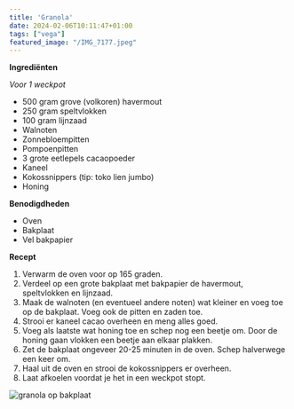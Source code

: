 ```yaml
---
title: 'Granola'
date: 2024-02-06T10:11:47+01:00
tags: ["vega"]
featured_image: "/IMG_7177.jpeg"
---
```


**Ingrediënten**

*Voor 1 weckpot*
- 500 gram grove (volkoren) havermout
- 250 gram speltvlokken
- 100 gram lijnzaad
- Walnoten
- Zonnebloempitten
- Pompoenpitten
- 3 grote eetlepels cacaopoeder
- Kaneel
- Kokossnippers (tip: toko lien jumbo)
- Honing

**Benodigdheden**
- Oven
- Bakplaat 
- Vel bakpapier

**Recept**
1. Verwarm de oven voor op 165 graden.
2. Verdeel op een grote bakplaat met bakpapier de havermout, speltvlokken en lijnzaad.
3. Maak de walnoten (en eventueel andere noten) wat kleiner en voeg toe op de bakplaat. Voeg ook de pitten en zaden toe.
4. Strooi er kaneel cacao overheen en meng alles goed.
5. Voeg als laatste wat honing toe en schep nog een beetje om. Door de honing gaan vlokken een beetje aan elkaar plakken.
6. Zet de bakplaat ongeveer 20-25 minuten in de oven. Schep halverwege een keer om. 
7. Haal uit de oven en strooi de kokossnippers er overheen. 
8. Laat afkoelen voordat je het in een weckpot stopt.

![granola op bakplaat](/IMG_9601.jpeg)